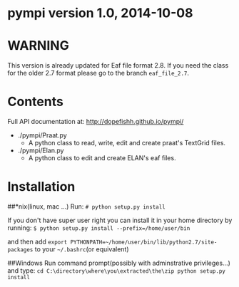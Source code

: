 # pympi version 1.0, 2014-10-08

WARNING
=======
This version is already updated for Eaf file format 2.8. If you need the class
for the older 2.7 format please go to the branch ```eaf_file_2.7```.

Contents
========
Full API documentation at: http://dopefishh.github.io/pympi/
- ./pympi/Praat.py 
    - A python class to read, write, edit and create praat's TextGrid files.
- ./pympi/Elan.py 
    - A python class to edit and create ELAN's eaf files.

Installation
============
##\*nix(linux, mac ...)
Run: `# python setup.py install`

If you don't have super user right you can install it in your home directory by
running: `$ python setup.py install --prefix=/home/user/bin`

and then add `export PYTHONPATH=~/home/user/bin/lib/python2.7/site-packages` to
your `~/.bashrc`(or equivalent)

##Windows
Run command prompt(possibly with adminstrative privileges...) and type:
``cd C:\directory\where\you\extracted\the\zip
	python setup.py install``

